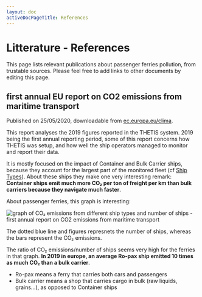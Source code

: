 ```yaml
---
layout: doc
activeDocPageTitle: References
---
```


# Litterature - References

This page lists relevant publications about passenger ferries pollution, from trustable sources. Please feel free to add links to other documents by editing this page.

## first annual EU report on CO2 emissions from maritime transport

Published on 25/05/2020, downloadable from [ec.europa.eu/clima](https://ec.europa.eu/clima/news/commission-publishes-first-annual-eu-report-co2-emissions-maritime-transport_en).

This report analyses the 2019 figures reported in the THETIS system. 2019 being the first annual reporting period, some of this report concerns how THETIS was setup, and how well the ship operators managed to monitor and report their data.

It is mostly focused on the impact of Container and Bulk Carrier ships, because they account for the largest part of the monitored fleet (cf [Ship Types](/doc/ship_types)). About these ships they make one very interesting remark: **Container ships emit much more CO₂ per ton of freight per km than bulk carriers because they navigate much faster**.

About passenger ferries, this graph is interesting:

![graph of CO₂ emissions from different ship types and number of ships - first annual report on CO2 emissions from maritime transport](/img/eu-report-2019-graph-co2-emissions-per-ship-type.png)

The dotted blue line and figures represnets the number of ships, whereas the bars represent the CO₂ emissions.

The ratio of CO₂ emissions/number of ships seems very high for the ferries in that graph. **In 2019 in europe, an average Ro-pax ship emitted 10 times as much CO₂ than a bulk carrier**.

- Ro-pax means a ferry that carries both cars and passengers
- Bulk carrier means a shop that carries cargo in bulk (raw liquids, grains...), as opposed to Container ships
